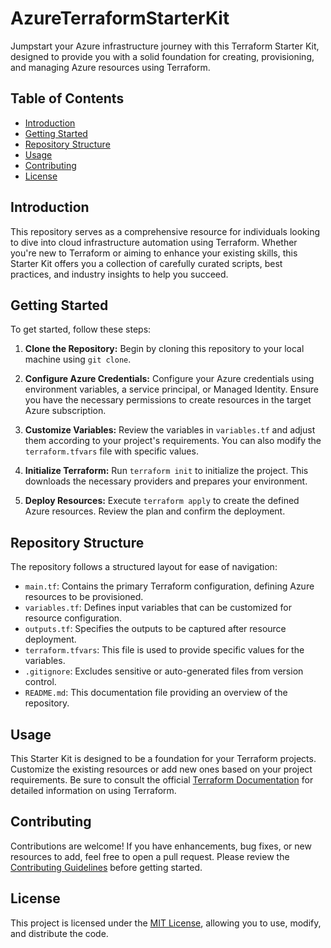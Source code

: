 # AzureTerraformStarterKit

Jumpstart your Azure infrastructure journey with this Terraform Starter Kit, designed to provide you with a solid foundation for creating, provisioning, and managing Azure resources using Terraform.

## Table of Contents

- [Introduction](#introduction)
- [Getting Started](#getting-started)
- [Repository Structure](#repository-structure)
- [Usage](#usage)
- [Contributing](#contributing)
- [License](#license)

## Introduction

This repository serves as a comprehensive resource for individuals looking to dive into cloud infrastructure automation using Terraform. Whether you're new to Terraform or aiming to enhance your existing skills, this Starter Kit offers you a collection of carefully curated scripts, best practices, and industry insights to help you succeed.

## Getting Started

To get started, follow these steps:

1. **Clone the Repository:** Begin by cloning this repository to your local machine using `git clone`.

2. **Configure Azure Credentials:** Configure your Azure credentials using environment variables, a service principal, or Managed Identity. Ensure you have the necessary permissions to create resources in the target Azure subscription.

3. **Customize Variables:** Review the variables in `variables.tf` and adjust them according to your project's requirements. You can also modify the `terraform.tfvars` file with specific values.

4. **Initialize Terraform:** Run `terraform init` to initialize the project. This downloads the necessary providers and prepares your environment.

5. **Deploy Resources:** Execute `terraform apply` to create the defined Azure resources. Review the plan and confirm the deployment.

## Repository Structure

The repository follows a structured layout for ease of navigation:

- `main.tf`: Contains the primary Terraform configuration, defining Azure resources to be provisioned.
- `variables.tf`: Defines input variables that can be customized for resource configuration.
- `outputs.tf`: Specifies the outputs to be captured after resource deployment.
- `terraform.tfvars`: This file is used to provide specific values for the variables.
- `.gitignore`: Excludes sensitive or auto-generated files from version control.
- `README.md`: This documentation file providing an overview of the repository.

## Usage

This Starter Kit is designed to be a foundation for your Terraform projects. Customize the existing resources or add new ones based on your project requirements. Be sure to consult the official [Terraform Documentation](https://www.terraform.io/docs/index.html) for detailed information on using Terraform.

## Contributing

Contributions are welcome! If you have enhancements, bug fixes, or new resources to add, feel free to open a pull request. Please review the [Contributing Guidelines](CONTRIBUTING.md) before getting started.

## License

This project is licensed under the [MIT License](LICENSE), allowing you to use, modify, and distribute the code.
